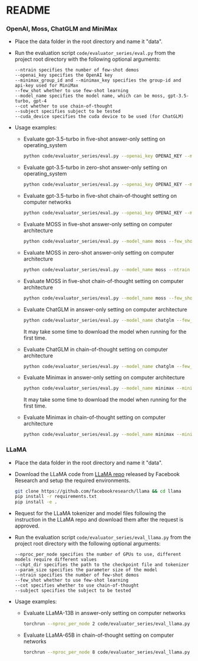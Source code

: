 # README



### OpenAI, Moss, ChatGLM and MiniMax

* Place the data folder in the root directory and name it "data".

* Run the evaluation script `code/evaluator_series/eval.py` from the project root directory with the following optional arguments:

  ```
  --ntrain specifies the number of few-shot demos
  --openai_key specifies the OpenAI key
  --minimax_group_id and --minimax_key specifies the group-id and api-key used for MiniMax
  --few_shot whether to use few-shot learning
  --model_name specifies the model name, which can be moss, gpt-3.5-turbo, gpt-4
  --cot whether to use chain-of-thought
  --subject specifies subject to be tested
  --cuda_device specifies the cuda device to be used (for ChatGLM)
  ```

* Usage examples:

  * Evaluate gpt-3.5-turbo in five-shot answer-only setting on operating_system

    ```bash
    python code/evaluator_series/eval.py --openai_key OPENAI_KEY --model_name gpt-3.5-turbo --few_shot -s "operating_system"
    ```

  * Evaluate gpt-3.5-turbo in zero-shot answer-only setting on operating_system

    ```bash
    python code/evaluator_series/eval.py --openai_key OPENAI_KEY --model_name gpt-3.5-turbo -s "operating_system"
    ```

  * Evaluate gpt-3.5-turbo in five-shot chain-of-thought setting on computer networks

    ```bash
    python code/evaluator_series/eval.py --openai_key OPENAI_KEY --model_name gpt-3.5-turbo --few_shot -s "operating_system" --cot
    ```

  * Evaluate MOSS in five-shot answer-only setting on computer architecture

    ```bash
    python code/evaluator_series/eval.py --model_name moss --few_shot --ntrain 5 -s "computer_architecture" 
    ```

  * Evaluate MOSS in zero-shot answer-only setting on computer architecture

    ```bash
    python code/evaluator_series/eval.py --model_name moss --ntrain 5 -s "computer_architecture" 
    ```
  
  * Evaluate MOSS in five-shot chain-of-thought setting on computer architecture
  
    ```bash
    python code/evaluator_series/eval.py --model_name moss --few_shot --ntrain 5 -s "computer_architecture" --cot
    ```
  
  * Evaluate ChatGLM in answer-only setting on computer architecture
  
    ```bash
    python code/evaluator_series/eval.py --model_name chatglm --few_shot --ntrain 5 -s "computer_architecture" --cuda_device CUDA_INDEX
    ```
    It may take some time to download the model when running for the first time.
  
  * Evaluate ChatGLM in chain-of-thought setting on computer architecture
  
    ```bash
    python code/evaluator_series/eval.py --model_name chatglm --few_shot --ntrain 5 -s "computer_architecture" --cuda_device CUDA_INDEX --cot
    ```
  
  * Evaluate Minimax in answer-only setting on computer architecture
  
    ```bash
    python code/evaluator_series/eval.py --model_name minimax --minimax_group_id MINIMAX_GROUP_ID --minimax_key MINIMAX_KEY --few_shot --ntrain 5 -s "computer_architecture"
    ```
    It may take some time to download the model when running for the first time.
  
  * Evaluate Minimax in chain-of-thought setting on computer architecture
  
    ```bash
    python code/evaluator_series/eval.py --model_name minimax --minimax_group_id MINIMAX_GROUP_ID --minimax_key MINIMAX_KEY --few_shot --ntrain 5 -s "computer_architecture" --cot
    ```

### LLaMA

* Place the data folder in the root directory and name it "data".

* Download the LLaMA code from [LLaMA repo](https://github.com/facebookresearch/llama) released by Facebook Research and setup the required environments.

  ```bash
  git clone https://github.com/facebookresearch/llama && cd llama
  pip install -r requirements.txt
  pip install -e .
  ```

* Request for the LLaMA tokenizer and model files following the instruction in the LLaMA repo and download them after the request is approved.

* Run the evaluation script `code/evaluator_series/eval_llama.py` from the project root directory with the following optional arguments:
  
    ```
    --nproc_per_node specifies the number of GPUs to use, different models require different values
    --ckpt_dir specifies the path to the checkpoint file and tokenizer
    --param_size specifies the parameter size of the model
    --ntrain specifies the number of few-shot demos
    --few_shot whether to use few-shot learning
    --cot specifies whether to use chain-of-thought
    --subject specifies the subject to be tested
    ```

* Usage examples:

  * Evaluate LLaMA-13B in answer-only setting on computer networks

    ```bash
    torchrun --nproc_per_node 2 code/evaluator_series/eval_llama.py --ckpt_dir [PATH TO CKPT] --param_size 13 --few_shot --ntrain 5 --subject [SUBJECT NAME]
    ```
  
  * Evaluate LLaMA-65B in chain-of-thought setting on computer networks

    ```bash
    torchrun --nproc_per_node 8 code/evaluator_series/eval_llama.py --ckpt_dir [PATH TO CKPT] --param_size 65 --few_shot --cot --ntrain 5 --subject [SUBJECT NAME]
    ```
